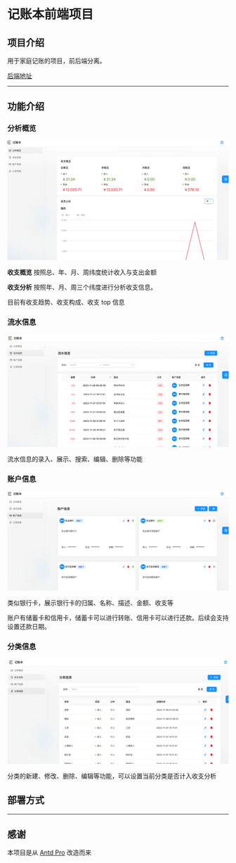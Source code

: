 # 记账本前端项目

## 项目介绍

用于家庭记账的项目，前后端分离。

[后端地址](https://github.com/ZhongLinLeo/account-book.git)

---

## 功能介绍

### 分析概览

![分析概览](info/analyze.png)

**收支概览** 按照总、年、月、周纬度统计收入与支出金额

**收支分析** 按照年、月、周三个纬度进行分析收支信息。

目前有收支趋势、收支构成、收支 top 信息

### 流水信息

![流水信息](info/record.png)

流水信息的录入、展示、搜索、编辑、删除等功能

### 账户信息

![img.png](info/account.png)

类似银行卡，展示银行卡的归属、名称、描述、金额、收支等

账户有储蓄卡和信用卡，储蓄卡可以进行转账、信用卡可以进行还款。后续会支持设置还款日期。

### 分类信息

![img.png](info/classify.png)

分类的新建、修改、删除、编辑等功能，可以设置当前分类是否计入收支分析

## 部署方式

---

## 感谢

本项目是从 [Antd Pro](https://github.com/ant-design/ant-design-pro.git) 改造而来
